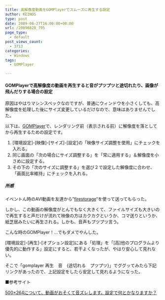 ```yaml
---
title: 高解像度動画をGOMPlayerでスムーズに再生する設定
author: KEINOS
type: post
date: 2009-08-27T16:00:00+00:00
url: /20090828_795
page_type:
  - default
post_views_count:
  - 3713
categories:
  - Windows
tags:
  - GOMPlayer

---
```

<div class="section">
  <h4 id="outline__1">
    GOMPlayerで高解像度の動画を再生すると音がプツプツと途切れたり、画像が飛んだりする場合の設定
  </h4>
  
  <p>
    原因はやはりマシンスペックなのですが、普通にウィンドウを小さくしても、高解像度を処理した後にサイズ変更しているだけなので、意味はありませんでした。
  </p>
  
  <p>
    以下は、<a href="http://www.google.co.jp/search?ie=UTF-8&oe=UTF-8&q=gomplayer" target="_blank">GOMPlayer</a>で、レンダリング前（表示される前）に解像度を落としてから再生するための設定です。
  </p>
  
  <ol>
    <li>
      [環境設定]-[映像]-[サイズ]-[設定]の「映像サイズ調整を使用」にチェックを入れる。
    </li>
    <li>
      同じ画面の「次の場合にサイズ調整する」を「常に適用する」＆解像度を小さめに設定する。
    </li>
    <li>
      その下の「次のサイズに調整する」を選び２で設定した解像度に合わせ、「画面比率維持」にチェックを入れる。
    </li>
  </ol>
  
  <h5 id="outline__1_1">
    所感
  </h5>
  
  <p>
    イベントん時のAVI動画を友達から&#8221;<a href="http://firestorage.jp/" target="_blank">firestorage</a>&#8220;を使って送ってもらった。
  </p>
  
  <p>
    しかし、この動画の解像度がとんでもなく大きくて、ファイルサイズも大きいので再生すると声だけが流れて映像の方はカクカクというか、コマ送りというか、紙芝居みたいに再生される。しかも、音声もプツプツ言う。
  </p>
  
  <p>
    こんな時のGOMPlayer！…でもダメでやんした。
  </p>
  
  <p>
    [環境設定]-[再生]-[オプション設定]にある「処理」を「[高]他のプログラムより優先的に動作する」設定にすると、若干よくなったが、やはり安心して見れない。
  </p>
  
  <p>
    そこで「gomplayer 再生　音　{途切れる　プツプツ}」でググッてみたら下記リンクがあったので、上記設定をしたら安定して見れるようになった。
  </p>
  
  <p>
    ■参考サイト
  </p>
  
  <p>
    <a title="最新のデジタルライフ情報を探すなら、MSNデジタルライフ" href="http://kakaku.digitallife.jp.msn.com/msn/bbs/bbs.asp?PrdKey=00100419417&ParentID=6934562&Page=2">500×264について、動画がおそくて音ズレします。設定で何とかなりますか？</a>
  </p>
</div>